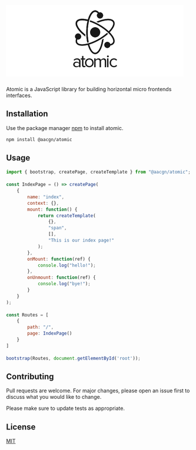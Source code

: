 # ![Atomic Logo](assets/atomic_logo.png)

Atomic is a JavaScript library for building horizontal micro frontends interfaces.

## Installation

Use the package manager [npm](https://www.npmjs.com/) to install atomic.

```bash
npm install @aacgn/atomic
```

## Usage

```javascript
import { bootstrap, createPage, createTemplate } from "@aacgn/atomic";

const IndexPage = () => createPage(
    {
        name: "index",
        context: {},
        mount: function() {
            return createTemplate(
                {},
                "span", 
                [],
                "This is our index page!"
            );
        },
        onMount: function(ref) {
            console.log("hello!");
        },
        onUnmount: function(ref) {
            console.log("bye!");
        }
    }
);

const Routes = [
    {
        path: "/",
        page: IndexPage()
    }
]

bootstrap(Routes, document.getElementById('root'));
```

## Contributing
Pull requests are welcome. For major changes, please open an issue first to discuss what you would like to change.

Please make sure to update tests as appropriate.

## License
[MIT](https://github.com/aacgn/atomic/blob/master/LICENSE)
